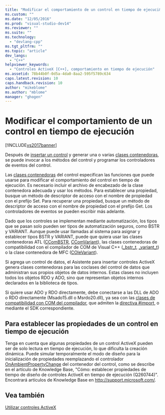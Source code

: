 ```yaml
---
title: "Modificar el comportamiento de un control en tiempo de ejecuci&#243;n | Microsoft Docs"
ms.custom: ""
ms.date: "12/05/2016"
ms.prod: "visual-studio-dev14"
ms.reviewer: ""
ms.suite: ""
ms.technology: 
  - "devlang-cpp"
ms.tgt_pltfrm: ""
ms.topic: "article"
dev_langs: 
  - "C++"
helpviewer_keywords: 
  - "Controles ActiveX [C++], comportamiento en tiempo de ejecución"
ms.assetid: 78b44b0f-0d5a-4da0-8aa2-595f5789c634
caps.latest.revision: 10
caps.handback.revision: 10
author: "mikeblome"
ms.author: "mblome"
manager: "ghogen"
---
```

# Modificar el comportamiento de un control en tiempo de ejecuci&#243;n
[!INCLUDE[vs2017banner](../../assembler/inline/includes/vs2017banner.md)]

Después de [insertar un control](../../data/ado-rdo/inserting-the-control-into-a-visual-cpp-application.md) y generar una o varias [clases contenedoras](../../data/ado-rdo/wrapper-classes.md), se puede invocar a los métodos del control y programar los controladores de eventos del control.  
  
 Las [clases contenedoras](../../data/ado-rdo/wrapper-classes.md) del control especifican las funciones que puede usarse para modificar el comportamiento del control en tiempo de ejecución. Es necesario incluir el archivo de encabezado de la clase contenedora adecuada y usar los métodos. Para establecer una propiedad, busque un método de descriptor de acceso con el nombre de propiedad con el prefijo Set. Para recuperar una propiedad, busque un método de descriptor de acceso con el nombre de propiedad con el prefijo Get. Los controladores de eventos se pueden escribir más adelante.  
  
 Dado que los controles se implementan mediante automatización, los tipos que se pasan solo pueden ser tipos de automatización seguros, como BSTR y VARIANT. Aunque puede usar llamadas al sistema para asignar y establecer tipos BSTR y VARIANT, puede que quiera usar las clases contenedoras ATL \([CComBSTR](../../atl/reference/ccombstr-class.md), [CComVariant](../../atl/reference/ccomvariant-class.md)\), las clases contenedoras de compatibilidad con el compilador de COM de Visual C\+\+ \([\_bstr\_t](../../cpp/bstr-t-class.md), [\_variant\_t](../../cpp/variant-t-class.md)\) o la clase contenedora de MFC \([COleVariant](../../mfc/reference/colevariant-class.md)\).  
  
 Si agrega un control de datos, el Asistente para insertar controles ActiveX genera clases contenedoras para las coclases del control de datos que administran sus propios objetos de datos internos. Estas clases no incluyen todos los objetos RDO y ADO, sino que representan objetos internos declarados en la biblioteca de tipos.  
  
 Si quiere usar ADO y RDO directamente, debe conectarse a las DLL de ADO o RDO directamente \(Msado15.dll o Msrdo20.dll\), ya sea con las [clases de compatibilidad con COM del compilador](../../cpp/compiler-com-support-classes.md), que admiten la [directiva \#import](../../preprocessor/preprocessor-directives.md), o mediante el SDK correspondiente.  
  
## Para establecer las propiedades de un control en tiempo de ejecución  
 Tenga en cuenta que algunas propiedades de un control ActiveX pueden ser de solo lectura en tiempo de ejecución, lo que dificulta la creación dinámica. Puede simular temporalmente el modo de diseño para la inicialización de propiedades reemplazando el controlador [OnAmbientPropertyChange](../Topic/COleControl::OnAmbientPropertyChange.md) del contenedor del control, como se describe en el artículo de Knowledge Base, "Cómo: establecer propiedades de tiempo de diseño de controles ActiveX en tiempo de ejecución \(Q260744\)". Encontrará artículos de Knowledge Base en [http:\/\/support.microsoft.com\/](http://support.microsoft.com/).  
  
## Vea también  
 [Utilizar controles ActiveX](../../data/ado-rdo/using-activex-controls.md)